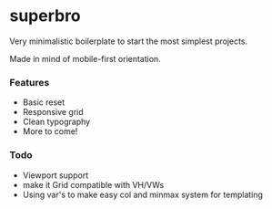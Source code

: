 # superbro
Very minimalistic boilerplate to start the most simplest projects. 

Made in mind of mobile-first orientation.

### Features
- Basic reset
- Responsive grid
- Clean typography
- More to come!

### Todo
- Viewport support
- make it Grid compatible with VH/VWs
- Using var's to make easy col and minmax system for templating
